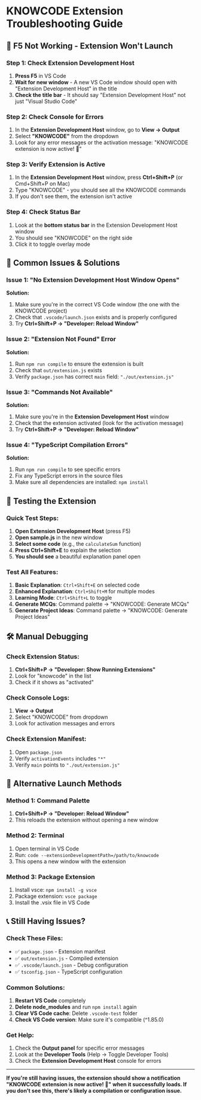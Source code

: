 # KNOWCODE Extension Troubleshooting Guide

## 🚨 F5 Not Working - Extension Won't Launch

### Step 1: Check Extension Development Host
1. **Press F5** in VS Code
2. **Wait for new window** - A new VS Code window should open with "Extension Development Host" in the title
3. **Check the title bar** - It should say "Extension Development Host" not just "Visual Studio Code"

### Step 2: Check Console for Errors
1. In the **Extension Development Host** window, go to **View → Output**
2. Select **"KNOWCODE"** from the dropdown
3. Look for any error messages or the activation message: "KNOWCODE extension is now active! 🎉"

### Step 3: Verify Extension is Active
1. In the **Extension Development Host** window, press **Ctrl+Shift+P** (or Cmd+Shift+P on Mac)
2. Type "KNOWCODE" - you should see all the KNOWCODE commands
3. If you don't see them, the extension isn't active

### Step 4: Check Status Bar
1. Look at the **bottom status bar** in the Extension Development Host window
2. You should see "KNOWCODE" on the right side
3. Click it to toggle overlay mode

## 🔧 Common Issues & Solutions

### Issue 1: "No Extension Development Host Window Opens"
**Solution:**
1. Make sure you're in the correct VS Code window (the one with the KNOWCODE project)
2. Check that `.vscode/launch.json` exists and is properly configured
3. Try **Ctrl+Shift+P → "Developer: Reload Window"**

### Issue 2: "Extension Not Found" Error
**Solution:**
1. Run `npm run compile` to ensure the extension is built
2. Check that `out/extension.js` exists
3. Verify `package.json` has correct `main` field: `"./out/extension.js"`

### Issue 3: "Commands Not Available"
**Solution:**
1. Make sure you're in the **Extension Development Host** window
2. Check that the extension activated (look for the activation message)
3. Try **Ctrl+Shift+P → "Developer: Reload Window"**

### Issue 4: "TypeScript Compilation Errors"
**Solution:**
1. Run `npm run compile` to see specific errors
2. Fix any TypeScript errors in the source files
3. Make sure all dependencies are installed: `npm install`

## 🎯 Testing the Extension

### Quick Test Steps:
1. **Open Extension Development Host** (press F5)
2. **Open sample.js** in the new window
3. **Select some code** (e.g., the `calculateSum` function)
4. **Press Ctrl+Shift+E** to explain the selection
5. **You should see** a beautiful explanation panel open

### Test All Features:
1. **Basic Explanation**: `Ctrl+Shift+E` on selected code
2. **Enhanced Explanation**: `Ctrl+Shift+M` for multiple modes
3. **Learning Mode**: `Ctrl+Shift+L` to toggle
4. **Generate MCQs**: Command palette → "KNOWCODE: Generate MCQs"
5. **Generate Project Ideas**: Command palette → "KNOWCODE: Generate Project Ideas"

## 🛠️ Manual Debugging

### Check Extension Status:
1. **Ctrl+Shift+P → "Developer: Show Running Extensions"**
2. Look for "knowcode" in the list
3. Check if it shows as "activated"

### Check Console Logs:
1. **View → Output**
2. Select "KNOWCODE" from dropdown
3. Look for activation messages and errors

### Check Extension Manifest:
1. Open `package.json`
2. Verify `activationEvents` includes `"*"`
3. Verify `main` points to `"./out/extension.js"`

## 🚀 Alternative Launch Methods

### Method 1: Command Palette
1. **Ctrl+Shift+P → "Developer: Reload Window"**
2. This reloads the extension without opening a new window

### Method 2: Terminal
1. Open terminal in VS Code
2. Run: `code --extensionDevelopmentPath=/path/to/knowcode`
3. This opens a new window with the extension

### Method 3: Package Extension
1. Install vsce: `npm install -g vsce`
2. Package extension: `vsce package`
3. Install the .vsix file in VS Code

## 📞 Still Having Issues?

### Check These Files:
- ✅ `package.json` - Extension manifest
- ✅ `out/extension.js` - Compiled extension
- ✅ `.vscode/launch.json` - Debug configuration
- ✅ `tsconfig.json` - TypeScript configuration

### Common Solutions:
1. **Restart VS Code** completely
2. **Delete node_modules** and run `npm install` again
3. **Clear VS Code cache**: Delete `.vscode-test` folder
4. **Check VS Code version**: Make sure it's compatible (^1.85.0)

### Get Help:
1. Check the **Output panel** for specific error messages
2. Look at the **Developer Tools** (Help → Toggle Developer Tools)
3. Check the **Extension Development Host** console for errors

---

**If you're still having issues, the extension should show a notification "KNOWCODE extension is now active! 🎉" when it successfully loads. If you don't see this, there's likely a compilation or configuration issue.** 